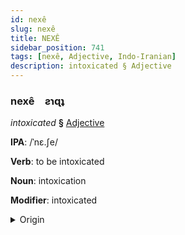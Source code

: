 ```yaml
---
id: nexê
slug: nexê
title: NEXÊ
sidebar_position: 741
tags: [nexê, Adjective, Indo-Iranian]
description: intoxicated § Adjective
---
```


### nexê&emsp;<span kind="abugida">ƨɿɋʇ</span>

*intoxicated* **§** [Adjective](../../tags/Adjective)

**IPA**: /ˈnɛ.ʃe/

**Verb**: to be intoxicated

**Noun**: intoxication

**Modifier**: intoxicated

<details>
    <summary>Origin</summary>
    Persian نشئه naš'e [næːˈʃe]<br/>
    <em>Indo-Iranian Language Family</em>
</details>
